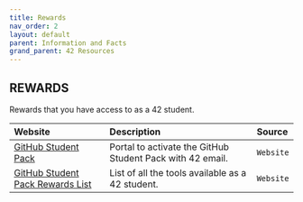 ```yaml
---
title: Rewards
nav_order: 2
layout: default
parent: Information and Facts
grand_parent: 42 Resources
---
```


## **REWARDS**

Rewards that you have access to as a 42 student.

| Website                                                                 | Description                                                       | Source    |
| :---------------------------------------------------------------------- | :---------------------------------------------------------------- | :-------- |
| [GitHub Student Pack](https://github-portal.42.fr/login)                | Portal to activate the GitHub Student Pack with 42 email.         | `Website` |
| [GitHub Student Pack Rewards List](https://education.github.com/pack)   | List of all the tools available as a 42 student.                  | `Website` |